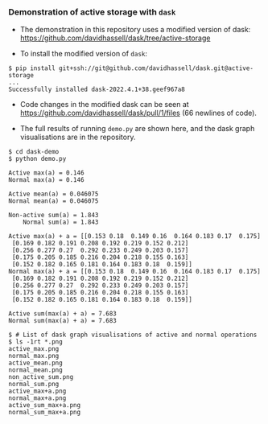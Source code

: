 ### Demonstration of active storage with `dask`

* The demonstration in this repository uses a modified version of
  dask: https://github.com/davidhassell/dask/tree/active-storage

* To install the modified version of `dask`:

```console
$ pip install git+ssh://git@github.com/davidhassell/dask.git@active-storage
...
Successfully installed dask-2022.4.1+38.geef967a8
```

* Code changes in the modified dask can be seen at
  https://github.com/davidhassell/dask/pull/1/files (66 newlines of
  code).

* The full results of running `demo.py` are shown here, and the dask
  graph visualisations are in the repository.

```console
$ cd dask-demo
$ python demo.py

Active max(a) = 0.146
Normal max(a) = 0.146

Active mean(a) = 0.046075
Normal mean(a) = 0.046075

Non-active sum(a) = 1.843
    Normal sum(a) = 1.843

Active max(a) + a = [[0.153 0.18  0.149 0.16  0.164 0.183 0.17  0.175]
 [0.169 0.182 0.191 0.208 0.192 0.219 0.152 0.212]
 [0.256 0.277 0.27  0.292 0.233 0.249 0.203 0.157]
 [0.175 0.205 0.185 0.216 0.204 0.218 0.155 0.163]
 [0.152 0.182 0.165 0.181 0.164 0.183 0.18  0.159]]
Normal max(a) + a = [[0.153 0.18  0.149 0.16  0.164 0.183 0.17  0.175]
 [0.169 0.182 0.191 0.208 0.192 0.219 0.152 0.212]
 [0.256 0.277 0.27  0.292 0.233 0.249 0.203 0.157]
 [0.175 0.205 0.185 0.216 0.204 0.218 0.155 0.163]
 [0.152 0.182 0.165 0.181 0.164 0.183 0.18  0.159]]

Active sum(max(a) + a) = 7.683
Normal sum(max(a) + a) = 7.683

$ # List of dask graph visualisations of active and normal operations
$ ls -1rt *.png
active_max.png
normal_max.png
active_mean.png
normal_mean.png
non_active_sum.png
normal_sum.png
active_max+a.png
normal_max+a.png
active_sum_max+a.png
normal_sum_max+a.png
```
